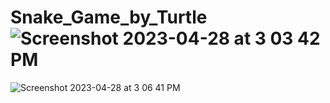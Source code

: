 # Snake_Game_by_Turtle![Screenshot 2023-04-28 at 3 03 42 PM](https://user-images.githubusercontent.com/95526800/235113261-11615a17-90af-4171-9306-c2b78c9afbed.png)
![Screenshot 2023-04-28 at 3 06 41 PM](https://user-images.githubusercontent.com/95526800/235113290-c04203f5-8f47-425a-9057-950a1461900d.png)
